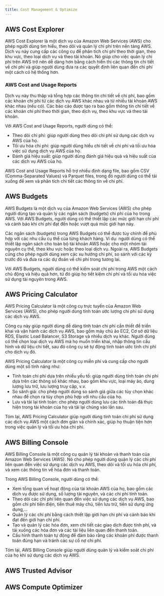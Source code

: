 ```yaml
---
title: Cost Management & Optimize
---
```


## AWS Cost Explorer

AWS Cost Explorer là một dịch vụ của Amazon Web Services (AWS) cho phép người dùng tìm hiểu, theo dõi và quản lý chi phí trên nền tảng AWS. Dịch vụ này cung cấp các công cụ để phân tích chi phí theo thời gian, theo khu vực, theo loại dịch vụ và theo tài khoản. Nó giúp cho việc quản lý chi phí trên AWS trở nên dễ dàng hơn bằng cách hiển thị các thông tin chi tiết về chi phí và giúp người dùng đưa ra các quyết định liên quan đến chi phí một cách có hệ thống hơn.

### AWS Cost and Usage Reports

Dịch vụ này thu thập và tổng hợp các thông tin chi tiết về chi phí, bao gồm các khoản chi phí từ các dịch vụ AWS khác nhau và từ nhiều tài khoản AWS khác nhau (nếu có). Các báo cáo được tạo ra bao gồm thông tin chi tiết về các khoản chi phí theo thời gian, theo dịch vụ, theo khu vực và theo tài khoản.

Với AWS Cost and Usage Reports, người dùng có thể:

- Theo dõi chi phí: giúp người dùng theo dõi chi phí sử dụng các dịch vụ AWS của họ.
- Tối ưu hóa chi phí: giúp người dùng hiểu chi tiết về chi phí và tối ưu hóa việc sử dụng dịch vụ AWS của họ.
- Đánh giá hiệu suất: giúp người dùng đánh giá hiệu quả và hiệu suất của các dịch vụ AWS của họ.

AWS Cost and Usage Reports hỗ trợ nhiều định dạng file, bao gồm CSV (Comma-Separated Values) và Parquet files, trong đó người dùng có thể tải xuống để xem và phân tích chi tiết các thông tin về chi phí.

## AWS Budgets

AWS Budgets là một dịch vụ của Amazon Web Services (AWS) cho phép người dùng tạo và quản lý các ngân sách (budgets) chi phí của họ trong AWS. Với AWS Budgets, người dùng có thể thiết lập các mức giới hạn chi phí và cảnh báo khi chi phí đạt đến hoặc vượt quá mức giới hạn này.

Các ngân sách (budgets) trong AWS Budgets có thể được tùy chỉnh để phù hợp với các nhu cầu cụ thể của từng khách hàng. Ví dụ: người dùng có thể thiết lập ngân sách cho toàn bộ tài khoản AWS hoặc cho một nhóm tài nguyên cụ thể, theo khu vực hoặc theo loại dịch vụ. Ngoài ra, AWS Budgets cũng cho phép người dùng xem các xu hướng chi phí, so sánh với các kỳ trước đó và đưa ra các dự đoán về chi phí trong tương lai.

Với AWS Budgets, người dùng có thể kiểm soát chi phí trong AWS một cách chủ động và hiệu quả hơn, từ đó giúp họ tiết kiệm chi phí và tối ưu hóa việc sử dụng tài nguyên trong AWS.

## AWS Pricing Calculator

AWS Pricing Calculator là một công cụ trực tuyến của Amazon Web Services (AWS), cho phép người dùng tính toán ước lượng chi phí sử dụng các dịch vụ AWS.

Công cụ này giúp người dùng dễ dàng tính toán chi phí cần thiết để triển khai và vận hành các dịch vụ AWS, bao gồm máy chủ ảo EC2, Cơ sở dữ liệu RDS, Elastic Load Balancer, S3 Storage và nhiều dịch vụ khác. Người dùng có thể chọn loại dịch vụ AWS mà họ muốn triển khai, nhập thông tin cấu hình và dữ liệu chi tiết, sau đó công cụ sẽ tự động tính toán ước tính chi phí cho dịch vụ đó.

AWS Pricing Calculator là một công cụ miễn phí và cung cấp cho người dùng một số tính năng như:

- Tính toán chi phí dựa trên nhiều yếu tố: giúp người dùng tính toán chi phí dựa trên các thông số khác nhau, bao gồm khu vực, loại máy ảo, dung lượng lưu trữ, lưu lượng truy cập, v.v.
- So sánh giá: cho phép người dùng so sánh giá giữa các tùy chọn khác nhau để chọn ra tùy chọn phù hợp với nhu cầu của họ.
- Lưu và tải lại tính toán: cho phép người dùng lưu các tính toán đã thực hiện trong tài khoản của họ và tải lại chúng vào lần sau.

Tóm lại, AWS Pricing Calculator giúp người dùng tính toán chi phí sử dụng các dịch vụ AWS một cách đơn giản và chính xác, giúp họ thuận tiện hơn trong việc quản lý và tối ưu hóa chi phí.

## AWS Billing Console

AWS Billing Console là một công cụ quản lý tài khoản và thanh toán của Amazon Web Services (AWS). Nó cho phép người dùng quản lý các chi phí liên quan đến việc sử dụng các dịch vụ AWS, theo dõi và tối ưu hóa chi phí, và xem các thông tin về hóa đơn và thanh toán.

Trong AWS Billing Console, người dùng có thể:

- Xem tổng quan về hoạt động của tài khoản AWS của họ, bao gồm các dịch vụ được sử dụng, số lượng tài nguyên, và các chi phí tính toán.
- Theo dõi các chi phí liên quan đến việc sử dụng các dịch vụ AWS, bao gồm chi phí tiền điện, tiền thuê máy chủ, tiền lưu trữ, tiền sử dụng ứng dụng,...
- Quản lý các chi phí bằng cách thiết lập giới hạn chi phí và cảnh báo khi đạt đến giới hạn chi phí.
- Tạo và quản lý các hóa đơn, xem chi tiết các giao dịch được tính phí, và tải xuống các hóa đơn và các tài liệu liên quan đến thanh toán.
- Cấu hình thanh toán tự động để đảm bảo rằng các khoản phí được thanh toán đúng hạn và tránh các sự cố nợ chi phí.

Tóm lại, AWS Billing Console giúp người dùng quản lý và kiểm soát chi phí của họ khi sử dụng các dịch vụ AWS.

## AWS Trusted Advisor

## AWS Compute Optimizer